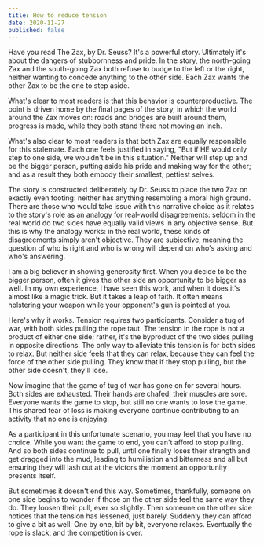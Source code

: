 ```yaml
---
title: How to reduce tension
date: 2020-11-27
published: false
---
```


Have you read The Zax, by Dr. Seuss? It's a powerful story. Ultimately it's about the dangers of stubbornness and pride. In the story, the north-going Zax and the south-going Zax both refuse to budge to the left or the right, neither wanting to concede anything to the other side. Each Zax wants the other Zax to be the one to step aside.

What's clear to most readers is that this behavior is counterproductive. The point is driven home by the final pages of the story, in which the world around the Zax moves on: roads and bridges are built around them, progress is made, while they both stand there not moving an inch.

What's also clear to most readers is that both Zax are equally responsible for this stalemate. Each one feels justified in saying, "But if HE would only step to one side, we wouldn't be in this situation." Neither will step up and be the bigger person, putting aside his pride and making way for the other; and as a result they both embody their smallest, pettiest selves.

The story is constructed deliberately by Dr. Seuss to place the two Zax on exactly even footing: neither has anything resembling a moral high ground. There are those who would take issue with this narrative choice as it relates to the story's role as an analogy for real-world disagreements: seldom in the real world do two sides have equally valid views in any objective sense. But this is why the analogy works: in the real world, these kinds of disagreements simply aren't objective. They are subjective, meaning the question of who is right and who is wrong will depend on who's asking and who's answering.

I am a big believer in showing generosity first. When you decide to be the bigger person, often it gives the other side an opportunity to be bigger as well. In my own experience, I have seen this work, and when it does it's almost like a magic trick. But it takes a leap of faith. It often means holstering your weapon while your opponent's gun is pointed at you.

Here's why it works. Tension requires two participants. Consider a tug of war, with both sides pulling the rope taut. The tension in the rope is not a product of either one side; rather, it's the byproduct of the two sides pulling in opposite directions. The only way to alleviate this tension is for both sides to relax. But neither side feels that they can relax, because they can feel the force of the other side pulling. They know that if they stop pulling, but the other side doesn't, they'll lose.

Now imagine that the game of tug of war has gone on for several hours. Both sides are exhausted. Their hands are chafed, their muscles are sore. Everyone wants the game to stop, but still no one wants to lose the game. This shared fear of loss is making everyone continue contributing to an activity that no one is enjoying.

As a participant in this unfortunate scenario, you may feel that you have no choice. While you want the game to end, you can't afford to stop pulling. And so both sides continue to pull, until one finally loses their strength and get dragged into the mud, leading to humiliation and bitterness and all but ensuring they will lash out at the victors the moment an opportunity presents itself.

But sometimes it doesn't end this way. Sometimes, thankfully, someone on one side begins to wonder if those on the other side feel the same way they do. They loosen their pull, ever so slightly. Then someone on the other side notices that the tension has lessened, just barely. Suddenly they can afford to give a bit as well. One by one, bit by bit, everyone relaxes. Eventually the rope is slack, and the competition is over.
